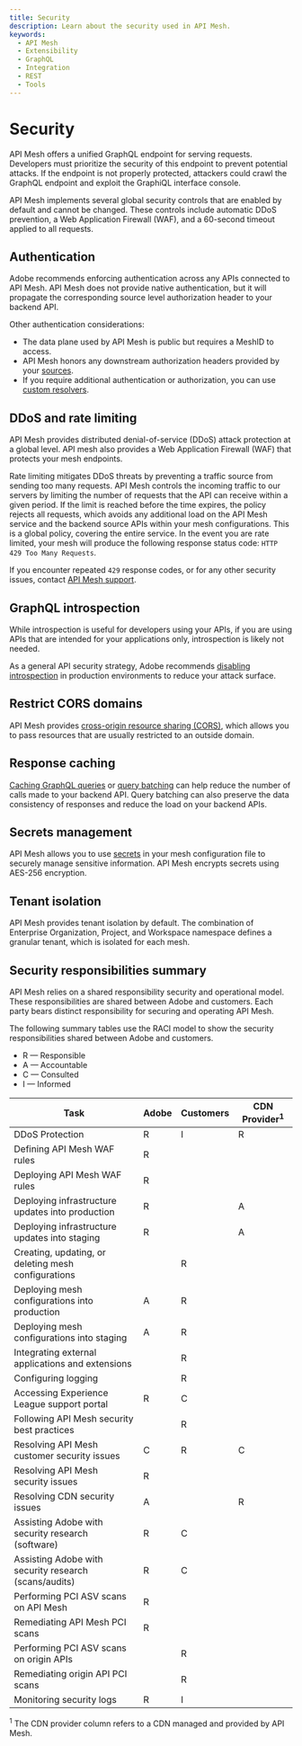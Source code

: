 ```yaml
---
title: Security
description: Learn about the security used in API Mesh.
keywords:
  - API Mesh
  - Extensibility
  - GraphQL
  - Integration
  - REST
  - Tools
---
```


# Security

API Mesh offers a unified GraphQL endpoint for serving requests. Developers must prioritize the security of this endpoint to prevent potential attacks. If the endpoint is not properly protected, attackers could crawl the GraphQL endpoint and exploit the GraphiQL interface console.

API Mesh implements several global security controls that are enabled by default and cannot be changed. These controls include automatic DDoS prevention, a Web Application Firewall (WAF), and a 60-second timeout applied to all requests.

## Authentication

Adobe recommends enforcing authentication across any APIs connected to API Mesh. API Mesh does not provide native authentication, but it will propagate the corresponding source level authorization header to your backend API.

Other authentication considerations:

* The data plane used by API Mesh is public but requires a MeshID to access.
* API Mesh honors any downstream authorization headers provided by your [sources](./basic/handlers/index.md).
* If you require additional authentication or authorization, you can use [custom resolvers](./advanced/extend/resolvers/index.md).

## DDoS and rate limiting

API Mesh provides distributed denial-of-service (DDoS) attack protection at a global level. API mesh also provides a Web Application Firewall (WAF) that protects your mesh endpoints.

Rate limiting mitigates DDoS threats by preventing a traffic source from sending too many requests. API Mesh controls the incoming traffic to our servers by limiting the number of requests that the API can receive within a given period. If the limit is reached before the time expires, the policy rejects all requests, which avoids any additional load on the API Mesh service and the backend source APIs within your mesh configurations. This is a global policy, covering the entire service. In the event you are rate limited, your mesh will produce the following response status code: `HTTP 429 Too Many Requests`.

If you encounter repeated `429` response codes, or for any other security issues, contact [API Mesh support](https://experienceleague.adobe.com/home?support-tab=home#support).

## GraphQL introspection

While introspection is useful for developers using your APIs, if you are using APIs that are intended for your applications only, introspection is likely not needed.

As a general API security strategy, Adobe recommends [disabling introspection](./basic/work-with-mesh.md#disable-introspection) in production environments to reduce your attack surface.

## Restrict CORS domains

API Mesh provides [cross-origin resource sharing (CORS)](./advanced/cors.md), which allows you to pass resources that are usually restricted to an outside domain.

## Response caching

[Caching GraphQL queries](./advanced/caching/index.md) or [query batching](./advanced/extend/batching.md) can help reduce the number of calls made to your backend API. Query batching can also preserve the data consistency of responses and reduce the load on your backend APIs.

## Secrets management

API Mesh allows you to use [secrets](./advanced/secrets.md) in your mesh configuration file to securely manage sensitive information. API Mesh encrypts secrets using AES-256 encryption.

## Tenant isolation

API Mesh provides tenant isolation by default. The combination of Enterprise Organization, Project, and Workspace namespace defines a granular tenant, which is isolated for each mesh.

## Security responsibilities summary

API Mesh relies on a shared responsibility security and operational model. These responsibilities are shared between Adobe and customers. Each party bears distinct responsibility for securing and operating API Mesh.

The following summary tables use the RACI model to show the security responsibilities shared between Adobe and customers.

* R — Responsible
* A — Accountable
* C — Consulted
* I — Informed

<p></p>
<table columnWidths="50,15,15,20"
  css="
    td:nth-child(2), td:nth-child(3), td:nth-child(4),
    th:nth-child(2), th:nth-child(3), th:nth-child(4) {
      text-align: center;
    }
  ">
  <thead>
    <tr>
      <th>Task</th>
      <th>Adobe</th>
      <th>Customers</th>
      <th>CDN Provider<sup>1</sup></th>
    </tr>
  </thead>
  <tbody>
    <tr>
      <td>DDoS Protection</td>
      <td>R</td>
      <td>I</td>
      <td>R</td>
    </tr>
    <tr>
      <td>Defining API Mesh WAF rules</td>
      <td>R</td>
      <td></td>
      <td></td>
    </tr>
    <tr>
      <td>Deploying API Mesh WAF rules</td>
      <td>R</td>
      <td></td>
      <td></td>
    </tr>
    <tr>
      <td>Deploying infrastructure updates into production</td>
      <td>R</td>
      <td></td>
      <td>A</td>
    </tr>
    <tr>
      <td>Deploying infrastructure updates into staging</td>
      <td>R</td>
      <td></td>
      <td>A</td>
    </tr>
    <tr>
      <td>Creating, updating, or deleting mesh configurations</td>
      <td></td>
      <td>R</td>
      <td></td>
    </tr>
    <tr>
      <td>Deploying mesh configurations into production</td>
      <td>A</td>
      <td>R</td>
      <td></td>
    </tr>
    <tr>
      <td>Deploying mesh configurations into staging</td>
      <td>A</td>
      <td>R</td>
      <td></td>
    </tr>
    <tr>
      <td>Integrating external applications and extensions</td>
      <td></td>
      <td>R</td>
      <td></td>
    </tr>
    <tr>
      <td>Configuring logging</td>
      <td></td>
      <td>R</td>
      <td></td>
    </tr>
    <tr>
      <td>Accessing Experience League support portal</td>
      <td>R</td>
      <td>C</td>
      <td></td>
    </tr>
    <tr>
      <td>Following API Mesh security best practices</td>
      <td></td>
      <td>R</td>
      <td></td>
    </tr>
    <tr>
      <td>Resolving API Mesh customer security issues</td>
      <td>C</td>
      <td>R</td>
      <td>C</td>
    </tr>
    <tr>
      <td>Resolving API Mesh security issues</td>
      <td>R</td>
      <td></td>
      <td></td>
    </tr>
    <tr>
      <td>Resolving CDN security issues</td>
      <td>A</td>
      <td></td>
      <td>R</td>
    </tr>
    <tr>
      <td>Assisting Adobe with security research (software)</td>
      <td>R</td>
      <td>C</td>
      <td></td>
    </tr>
    <tr>
      <td>Assisting Adobe with security research (scans/audits)</td>
      <td>R</td>
      <td>C</td>
      <td></td>
    </tr>
    <tr>
      <td>Performing PCI ASV scans on API Mesh</td>
      <td>R</td>
      <td></td>
      <td></td>
    </tr>
    <tr>
      <td>Remediating API Mesh PCI scans</td>
      <td>R</td>
      <td></td>
      <td></td>
    </tr>
    <tr>
      <td>Performing PCI ASV scans on origin APIs</td>
      <td></td>
      <td>R</td>
      <td></td>
    </tr>
    <tr>
      <td>Remediating origin API PCI scans</td>
      <td></td>
      <td>R</td>
      <td></td>
    </tr>
    <tr>
      <td>Monitoring security logs</td>
      <td>R</td>
      <td>I</td>
      <td></td>
    </tr>
  </tbody>
</table>
<p><sup>1</sup> The CDN provider column refers to a CDN managed and provided by API Mesh.</p>
